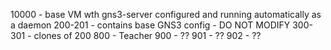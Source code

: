10000 - base VM wth gns3-server configured and running automatically as a daemon
200-201 - contains base GNS3 config - DO NOT MODIFY
300-301 - clones of 200
800 - Teacher
900 - ??
901 - ??
902 - ??